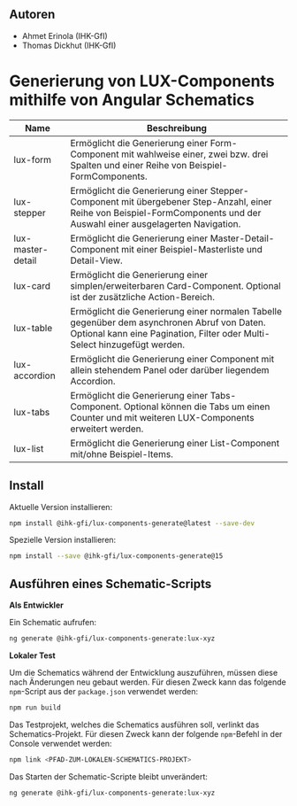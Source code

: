 ## Autoren

- Ahmet Erinola (IHK-GfI)
- Thomas Dickhut (IHK-GfI)

# Generierung von LUX-Components mithilfe von Angular Schematics

| Name              | Beschreibung                                                                                                                                                             |
| ----------------- | ------------------------------------------------------------------------------------------------------------------------------------------------------------------------ |
| lux-form          | Ermöglicht die Generierung einer Form-Component mit wahlweise einer, zwei bzw. drei Spalten und einer Reihe von Beispiel-FormComponents.                                 |
| lux-stepper       | Ermöglicht die Generierung einer Stepper-Component mit übergebener Step-Anzahl, einer Reihe von Beispiel-FormComponents und der Auswahl einer ausgelagerten Navigation.  |
| lux-master-detail | Ermöglicht die Generierung einer Master-Detail-Component mit einer Beispiel-Masterliste und Detail-View.                                                                 |
| lux-card          | Ermöglicht die Generierung einer simplen/erweiterbaren Card-Component. Optional ist der zusätzliche Action-Bereich.                                                      |
| lux-table         | Ermöglicht die Generierung einer normalen Tabelle gegenüber dem asynchronen Abruf von Daten. Optional kann eine Pagination, Filter oder Multi-Select hinzugefügt werden. |
| lux-accordion     | Ermöglicht die Generierung einer Component mit allein stehendem Panel oder darüber liegendem Accordion.                                                                  |
| lux-tabs          | Ermöglicht die Generierung einer Tabs-Component. Optional können die Tabs um einen Counter und mit weiteren LUX-Components erweitert werden.                             |
| lux-list          | Ermöglicht die Generierung einer List-Component mit/ohne Beispiel-Items.                                                                                                 |

## Install

Aktuelle Version installieren:

```bash
npm install @ihk-gfi/lux-components-generate@latest --save-dev
```

Spezielle Version installieren:

```bash
npm install --save @ihk-gfi/lux-components-generate@15
```

## Ausführen eines Schematic-Scripts

**Als Entwickler**

Ein Schematic aufrufen:

```bash
ng generate @ihk-gfi/lux-components-generate:lux-xyz
```

**Lokaler Test**

Um die Schematics während der Entwicklung auszuführen, müssen diese nach Änderungen neu gebaut werden.
Für diesen Zweck kann das folgende `npm`-Script aus der `package.json` verwendet werden:

```bash
npm run build
```

Das Testprojekt, welches die Schematics ausführen soll, verlinkt das Schematics-Projekt.
Für diesen Zweck kann der folgende `npm`-Befehl in der Console verwendet werden:

```bash
npm link <PFAD-ZUM-LOKALEN-SCHEMATICS-PROJEKT>
```

Das Starten der Schematic-Scripte bleibt unverändert:

```bash
ng generate @ihk-gfi/lux-components-generate:lux-xyz
```
